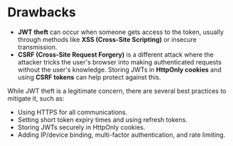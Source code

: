 # Drawbacks

* **JWT theft** can occur when someone gets access to the token, usually through methods like **XSS (Cross-Site Scripting)** or insecure transmission.
* **CSRF (Cross-Site Request Forgery)** is a different attack where the attacker tricks the user's browser into making authenticated requests without the user's knowledge. Storing JWTs in **HttpOnly cookies** and using **CSRF tokens** can help protect against this.

While JWT theft is a legitimate concern, there are several best practices to mitigate it, such as:

* Using HTTPS for all communications.
* Setting short token expiry times and using refresh tokens.
* Storing JWTs securely in HttpOnly cookies.
* Adding IP/device binding, multi-factor authentication, and rate limiting.
